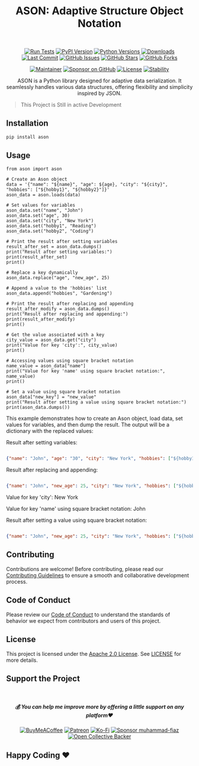 <div align="center">
  
#  ASON: Adaptive Structure Object Notation

<br>

[![Run Tests](https://github.com/muhammad-fiaz/ason/actions/workflows/package-tests.yaml/badge.svg)](https://github.com/muhammad-fiaz/ason/actions/workflows/package-tests.yaml)
[![PyPI Version](https://img.shields.io/pypi/v/ason)](https://pypi.org/project/ason/)
[![Python Versions](https://img.shields.io/pypi/pyversions/ason)](https://pypi.org/project/ason/)
[![Downloads](https://img.shields.io/pypi/dm/ason)](https://pypi.org/project/ason/)
[![Last Commit](https://img.shields.io/github/last-commit/muhammad-fiaz/ason)](https://github.com/muhammad-fiaz/ason)
[![GitHub Issues](https://img.shields.io/github/issues/muhammad-fiaz/ason)](https://github.com/muhammad-fiaz/ason/issues)
[![GitHub Stars](https://img.shields.io/github/stars/muhammad-fiaz/ason)](https://github.com/muhammad-fiaz/ason/stargazers)
[![GitHub Forks](https://img.shields.io/github/forks/muhammad-fiaz/ason)](https://github.com/muhammad-fiaz/ason/network)

[![Maintainer](https://img.shields.io/badge/Maintainer-muhammad--fiaz-blue)](https://github.com/muhammad-fiaz)
[![Sponsor on GitHub](https://img.shields.io/badge/Sponsor%20on%20GitHub-Become%20a%20Sponsor-blue)](https://github.com/sponsors/muhammad-fiaz)
[![License](https://img.shields.io/github/license/muhammad-fiaz/ason)](https://github.com/muhammad-fiaz/ason/blob/main/LICENSE)
[![Stability](https://img.shields.io/badge/Stability-Stable-green)](https://github.com/muhammad-fiaz/ason)

ASON is a Python library designed for adaptive data serialization. It seamlessly handles various data structures, offering flexibility and simplicity inspired by JSON.


</div>

> This Project is Still in active Development 

## Installation

```bash
pip install ason
```

## Usage

```python3
from ason import ason

# Create an Ason object
data = '{"name": "${name}", "age": ${age}, "city": "${city}", "hobbies": ["${hobby1}", "${hobby2}"]}'
ason_data = ason.loads(data)

# Set values for variables
ason_data.set("name", "John")
ason_data.set("age", 30)
ason_data.set("city", "New York")
ason_data.set("hobby1", "Reading")
ason_data.set("hobby2", "Coding")

# Print the result after setting variables
result_after_set = ason_data.dumps()
print("Result after setting variables:")
print(result_after_set)
print()

# Replace a key dynamically
ason_data.replace("age", "new_age", 25)

# Append a value to the 'hobbies' list
ason_data.append("hobbies", "Gardening")

# Print the result after replacing and appending
result_after_modify = ason_data.dumps()
print("Result after replacing and appending:")
print(result_after_modify)
print()

# Get the value associated with a key
city_value = ason_data.get("city")
print("Value for key 'city':", city_value)
print()

# Accessing values using square bracket notation
name_value = ason_data["name"]
print("Value for key 'name' using square bracket notation:", name_value)
print()

# Set a value using square bracket notation
ason_data["new_key"] = "new_value"
print("Result after setting a value using square bracket notation:")
print(ason_data.dumps())

```
This example demonstrates how to create an Ason object, load data, set values for variables, and then dump the result. The output will be a dictionary with the replaced values:

Result after setting variables:
```json

{"name": "John", "age": "30", "city": "New York", "hobbies": ["${hobby1}", "${hobby2}"]}
```
Result after replacing and appending:
```json

{"name": "John", "new_age": 25, "city": "New York", "hobbies": ["${hobby1}", "${hobby2}", "Gardening"]}
```
Value for key 'city': New York

Value for key 'name' using square bracket notation: John

Result after setting a value using square bracket notation:
```json

{"name": "John", "new_age": 25, "city": "New York", "hobbies": ["${hobby1}", "${hobby2}", "Gardening"], "new_key": "new_value"}
```

## Contributing
Contributions are welcome! Before contributing, please read our [Contributing Guidelines](CONTRIBUTING.md) to ensure a smooth and collaborative development process.

## Code of Conduct

Please review our [Code of Conduct](CODE_OF_CONDUCT.md) to understand the standards of behavior we expect from contributors and users of this project.

## License
This project is licensed under the [Apache 2.0 License](). See [LICENSE](LICENSE) for more details.

## Support the Project
<br>
<div align="center">

<h5> <strong> 💰 You can help me improve more by offering a little support on any platform❤️</strong></h5>

[![BuyMeACoffee](https://img.shields.io/badge/Buy%20Me%20a%20Coffee-ffdd00?style=for-the-badge&logo=buy-me-a-coffee&logoColor=black)](https://buymeacoffee.com/muhammadfiaz) [![Patreon](https://img.shields.io/badge/Patreon-F96854?style=for-the-badge&logo=patreon&logoColor=white)](https://patreon.com/muhammadfiaz) [![Ko-Fi](https://img.shields.io/badge/Ko--fi-F16061?style=for-the-badge&logo=ko-fi&logoColor=white)](https://ko-fi.com/muhammadfiaz)
[![Sponsor muhammad-fiaz](https://img.shields.io/badge/Sponsor-%231EAEDB.svg?&style=for-the-badge&logo=GitHub-Sponsors&logoColor=white)](https://github.com/sponsors/muhammad-fiaz)
[![Open Collective Backer](https://img.shields.io/badge/Open%20Collective-Backer-%238CC84B?style=for-the-badge&logo=open-collective&logoColor=white)](https://opencollective.com/muhammadfiaz)
</div>



## Happy Coding ❤️
